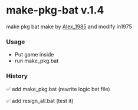 # make-pkg-bat v.1.4
make pkg bat make by [Alex_1985](http://www.pspx.ru/forum/member.php?u=458658) and modify in1975

### Usage 
* Put game inside 
* run make_pkg.bat
	
### History
:white_check_mark: add make_pkg.bat (rewrite logic bat file)

:white_check_mark: add resign_all.bat (test it)
